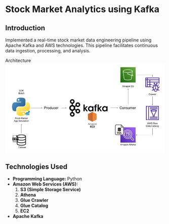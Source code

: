 # Stock Market Analytics using Kafka

## Introduction
Implemented a real-time stock market data engineering pipeline using Apache Kafka and AWS technologies. This pipeline facilitates continuous data ingestion, processing, and analysis.

Architecture
<img src="Architecture.jpg">

## Technologies Used
- **Programming Language:** Python
- **Amazon Web Services (AWS):**
  1. **S3 (Simple Storage Service)**
  2. **Athena**
  3. **Glue Crawler**
  4. **Glue Catalog**
  5. **EC2**
- **Apache Kafka**
